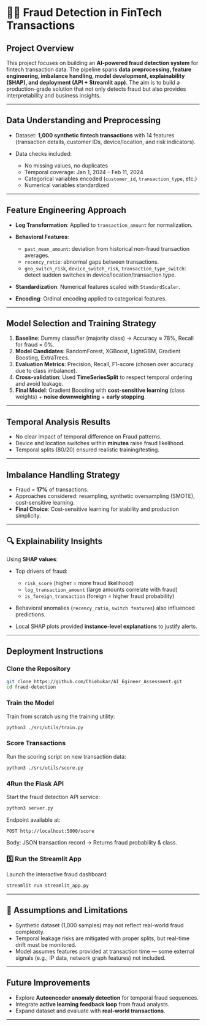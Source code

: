 # 🕵️‍♂️ Fraud Detection in FinTech Transactions

## Project Overview

This project focuses on building an **AI-powered fraud detection system** for fintech transaction data. The pipeline spans **data preprocessing, feature engineering, imbalance handling, model development, explainability (SHAP), and deployment (API + Streamlit app)**. The aim is to build a production-grade solution that not only detects fraud but also provides interpretability and business insights.

---

## Data Understanding and Preprocessing

* Dataset: **1,000 synthetic fintech transactions** with 14 features (transaction details, customer IDs, device/location, and risk indicators).
* Data checks included:

  * No missing values, no duplicates
  * Temporal coverage: Jan 1, 2024 – Feb 11, 2024
  * Categorical variables encoded (`customer_id`, `transaction_type`, etc.)
  * Numerical variables standardized

---

## Feature Engineering Approach

* **Log Transformation**: Applied to `transaction_amount` for normalization.
* **Behavioral Features**:

  * `past_mean_amount`: deviation from historical non-fraud transaction averages.
  * `recency_ratio`: abnormal gaps between transactions.
  * `geo_switch_risk`, `device_switch_risk`, `transaction_type_switch`: detect sudden switches in device/location/transaction type.
* **Standardization**: Numerical features scaled with `StandardScaler`.
* **Encoding**: Ordinal encoding applied to categorical features.

---

## Model Selection and Training Strategy

1. **Baseline**: Dummy classifier (majority class) → Accuracy ≈ 78%, Recall for fraud = 0%.
2. **Model Candidates**: RandomForest, XGBoost, LightGBM, Gradient Boosting, ExtraTrees.
3. **Evaluation Metrics**: Precision, Recall, F1-score (chosen over accuracy due to class imbalance).
4. **Cross-validation**: Used **TimeSeriesSplit** to respect temporal ordering and avoid leakage.
5. **Final Model**: Gradient Boosting with **cost-sensitive learning** (class weights) + **noise downweighting** + **early stopping**.

---

## Temporal Analysis Results

* No clear impact of temporal difference on Fraud patterns.
* Device and location switches within **minutes** raise fraud likelihood.
* Temporal splits (80/20) ensured realistic training/testing.

---

## Imbalance Handling Strategy

* Fraud = **17%** of transactions.
* Approaches considered: resampling, synthetic oversampling (SMOTE), cost-sensitive learning.
* **Final Choice**: Cost-sensitive learning for stability and production simplicity.

---

## 🔍 Explainability Insights

Using **SHAP values**:

* Top drivers of fraud:

  * `risk_score` (higher = more fraud likelihood)
  * `log_transaction_amount` (large amounts correlate with fraud)
  * `is_foreign_transaction` (foreign = higher fraud probability)
* Behavioral anomalies (`recency_ratio`, `switch features`) also influenced predictions.
* Local SHAP plots provided **instance-level explanations** to justify alerts.

---

## Deployment Instructions

### Clone the Repository

```bash
git clone https://github.com/Chiebukar/AI_Egineer_Assessment.git
cd fraud-detection
```

### Train the Model

Train from scratch using the training utility:

```bash
python3 ./src/utils/train.py
```

### Score Transactions

Run the scoring script on new transaction data:

```bash
python3 ./src/utils/score.py
```

### 4Run the Flask API

Start the fraud detection API service:

```bash
python3 server.py
```

Endpoint available at:

```http
POST http://localhost:5000/score
```

Body: JSON transaction record → Returns fraud probability & class.

### 5️⃣ Run the Streamlit App

Launch the interactive fraud dashboard:

```bash
streamlit run streamlit_app.py
```

---

## 📌 Assumptions and Limitations

* Synthetic dataset (1,000 samples) may not reflect real-world fraud complexity.
* Temporal leakage risks are mitigated with proper splits, but real-time drift must be monitored.
* Model assumes features provided at transaction time — some external signals (e.g., IP data, network graph features) not included.

---

## Future Improvements

* Explore **Autoencoder anomaly detection** for temporal fraud sequences.
* Integrate **active learning feedback loop** from fraud analysts.
* Expand dataset and evaluate with **real-world transactions**.

---
